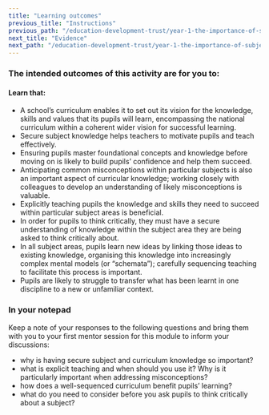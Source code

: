 ```yaml
---
title: "Learning outcomes"
previous_title: "Instructions"
previous_path: "/education-development-trust/year-1-the-importance-of-subject-and-curriculum-knowledge/spring-week-1-ect-instructions"
next_title: "Evidence"
next_path: "/education-development-trust/year-1-the-importance-of-subject-and-curriculum-knowledge/spring-week-1-ect-evidence"
---
```


### The intended outcomes of this activity are for you to:

#### Learn that:                                                                                                                                                                                                                                                
- A school’s curriculum enables it to set out its vision for the knowledge, skills and values that its pupils will learn, encompassing the national curriculum within a coherent wider vision for successful learning.
- Secure subject knowledge helps teachers to motivate pupils and teach effectively.
- Ensuring pupils master foundational concepts and knowledge before moving on is likely to build pupils’ confidence and help them succeed.
- Anticipating common misconceptions within particular subjects is also an important aspect of curricular knowledge; working closely with colleagues to develop an understanding of likely misconceptions is valuable.                                 
- Explicitly teaching pupils the knowledge and skills they need to succeed within particular subject areas is beneficial.
- In order for pupils to think critically, they must have a secure understanding of knowledge within the subject area they are being asked to think critically about.
- In all subject areas, pupils learn new ideas by linking those ideas to existing knowledge, organising this knowledge into increasingly complex mental models (or “schemata”); carefully sequencing teaching to facilitate this process is important.
- Pupils are likely to struggle to transfer what has been learnt in one discipline to a new or unfamiliar context.                                                                                                                                    



### In your notepad
Keep a note of your responses to the following questions and bring them with you
to your first mentor session for this module to inform your discussions:

* why is having secure subject and curriculum knowledge so important?
* what is explicit teaching and when should you use it? Why is it particularly
    important when addressing misconceptions?
* how does a well-sequenced curriculum benefit pupils’ learning?
* what do you need to consider before you ask pupils to think critically about
    a subject?


